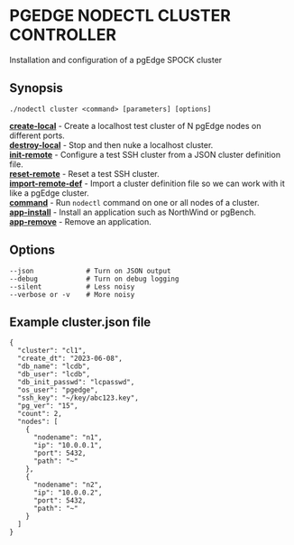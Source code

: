 # PGEDGE NODECTL CLUSTER CONTROLLER
Installation and configuration of a pgEdge SPOCK cluster

## Synopsis
    ./nodectl cluster <command> [parameters] [options]   

[**create-local**](doc/cluster-create-local.md)   - Create a localhost test cluster of N pgEdge nodes on different ports.<br>
[**destroy-local**](doc/cluster-destroy-local.md) - Stop and then nuke a localhost cluster.<br>
[**init-remote**](doc/cluster-init-remote.md)     - Configure a test SSH cluster from a JSON cluster definition file.<br>
[**reset-remote**](doc/cluster-reset-remote.md)   - Reset a test SSH cluster.<br>
[**import-remote-def**](doc/cluster-import-remote-def.md)  - Import a cluster definition file so we can work with it like a pgEdge cluster.<br>
[**command**](doc/cluster-command.md)             - Run `nodectl` command on one or all nodes of a cluster.<br>
[**app-install**](doc/cluster-app-install.md)     - Install an application such as NorthWind or pgBench.<br>
[**app-remove**](doc/cluster-app-remove.md)       - Remove an application.<br>

## Options
    --json             # Turn on JSON output
    --debug            # Turn on debug logging
    --silent           # Less noisy
    --verbose or -v    # More noisy

## Example cluster.json file
```
{
  "cluster": "cl1",
  "create_dt": "2023-06-08",
  "db_name": "lcdb",
  "db_user": "lcdb",
  "db_init_passwd": "lcpasswd",
  "os_user": "pgedge",
  "ssh_key": "~/key/abc123.key",
  "pg_ver": "15",
  "count": 2,
  "nodes": [
    {
      "nodename": "n1",
      "ip": "10.0.0.1",
      "port": 5432,
      "path": "~"
    },
    {
      "nodename": "n2",
      "ip": "10.0.0.2",
      "port": 5432,
      "path": "~"
    }
  ]
}
```

